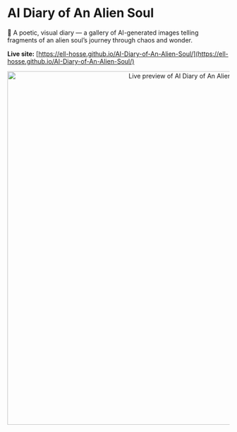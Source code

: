 # AI Diary of An Alien Soul

🌌 A poetic, visual diary — a gallery of AI-generated images telling fragments of an alien soul’s journey through chaos and wonder.

**Live site:** [https://ell-hosse.github.io/AI-Diary-of-An-Alien-Soul/](https://ell-hosse.github.io/AI-Diary-of-An-Alien-Soul/)
<p align="center">
  <a href="https://ell-hosse.github.io/AI-Diary-of-An-Alien-Soul/">
    <img
      src="https://image.thum.io/get/maxAge/100/width/2000/crop/800/https://ell-hosse.github.io/AI-Diary-of-An-Alien-Soul/?v=0000019"
      alt="Live preview of AI Diary of An Alien Soul"
      width="800">
  </a>
</p>

